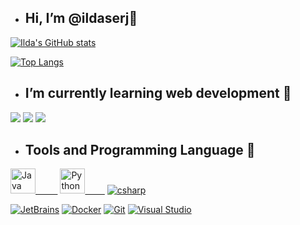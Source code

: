 - ## Hi, I’m @ildaserj👋 

[![Ilda's GitHub stats](https://github-readme-stats.vercel.app/api?username=ildaserj&hide_border=true&show_icons=true&theme=cobalt)](https://github.com/anuraghazra/github-readme-stats)
<!--Theme: cobalt  synthwave tokyonight -->


[![Top Langs](https://github-readme-stats.vercel.app/api/top-langs/?username=ildaserj&theme=cobalt&layout=compact&hide_border=true&text_color=0CFE18&hide=php,scss,html,css,cmake,Makefile,Jupyter%20Notebook,Shell)](https://github.com/anuraghazra/github-readme-stats)
- ## I’m currently learning web development 🌱
<img src="https://img.icons8.com/color/48/000000/html-5--v1.png"/> <img src="https://img.icons8.com/color/48/000000/css3.png"/> <img src="https://img.icons8.com/color/48/000000/javascript--v1.png"/>

- ## Tools and Programming Language 💞️
[<img src="https://img.icons8.com/dusk/64/000000/java-coffee-cup-logo.png" width="40px" alt="Java">&nbsp;&nbsp;&nbsp;&nbsp;&nbsp;&nbsp;&nbsp;&nbsp;&nbsp;](https://www.java.com/it/)
[<img src="https://img.icons8.com/dusk/64/000000/python.png" width="40px" alt="Python">&nbsp;&nbsp;&nbsp;&nbsp;&nbsp;&nbsp;&nbsp;&nbsp;](https://www.python.org/)
[<img src="https://img.icons8.com/color/48/000000/c-sharp-logo.png" alt="csharp"/>](https://icons8.com/icon/55251/c-sharp-logo)

[<img src="https://img.icons8.com/color/48/000000/jetbrains.png" alt="JetBrains"/>](https://icons8.com/icon/pj15SuHu3Vlt/jetbrains)   [<img src="https://img.icons8.com/color/48/000000/docker.png" alt="Docker"/>](https://icons8.com/icon/22813/portacarichi) [<img src="https://img.icons8.com/color/48/000000/git.png" alt="Git"/>](https://icons8.com/icon/20906/git) [<img src="https://img.icons8.com/fluency/48/000000/visual-studio.png" alt="Visual Studio"/>](https://icons8.com/icon/ezj3zaVtImPg/visual-studio)




<!---
ildaserj/ildaserj is a ✨ special ✨ repository because its `README.md` (this file) appears on your GitHub profile.
You can click the Preview link to take a look at your changes.
--->








